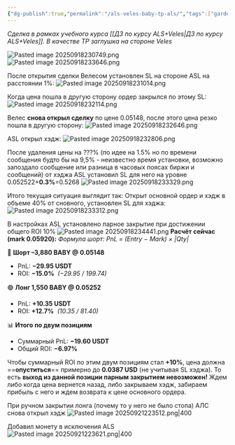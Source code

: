 ```yaml
---
{"dg-publish":true,"permalink":"/als-veles-baby-tp-als/","tags":["gardenEntry"]}
---
```


*Сделка в рамках учебного курса [[ДЗ по курсу ALS+Veles\|ДЗ по курсу ALS+Veles]]. В качестве TP заглушка на стороне Veles*

![Pasted image 20250918230749.png](/img/user/media/Pasted%20image%2020250918230749.png)
![Pasted image 20250918233646.png](/img/user/media/Pasted%20image%2020250918233646.png)

После открытия сделки Велесом установлен SL на стороне ASL на расстоянии 1%:
![Pasted image 20250918231014.png](/img/user/media/Pasted%20image%2020250918231014.png)

Когда цена пошла в другую сторону ордер закрылся по этому SL:
![Pasted image 20250918232114.png](/img/user/media/Pasted%20image%2020250918232114.png)

Велес **снова открыл сделку** по цене 0.05148, после этого цена резко пошла в другую сторону:
![Pasted image 20250918232646.png](/img/user/media/Pasted%20image%2020250918232646.png)

ASL открыл хэдж:
![Pasted image 20250918232806.png](/img/user/media/Pasted%20image%2020250918232806.png)

После удаления цены на ???% (по идее на 1.5% но по времени сообщения будто бы на 9,5% - неизвестно время установки, возможно запоздало сообщение или разница в часовых поясах биржи и сообщений) от хэджа ASL установил SL для него на уровне 0.052522+**0.3%**=0.5268
![Pasted image 20250918233329.png](/img/user/media/Pasted%20image%2020250918233329.png)

Итого текущая ситуация выглядит так:
Открыт основной ордер и хэдж в объеме 40% от сновного, установлен SL для хэджа:
![Pasted image 20250918233312.png](/img/user/media/Pasted%20image%2020250918233312.png)

В настройках ASL установлено парное закрытие при достижении общего ROI 10%
![Pasted image 20250918234441.png](/img/user/media/Pasted%20image%2020250918234441.png)
**Расчёт сейчас (mark 0.05920):**
*Формула шорт: PnL = (Entry − Mark) × |Qty|*

🔴 **Шорт –3,880 BABY @ 0.05148**
- PnL: **−29.95 USDT**
- ROI: **−15.0%**  _(−29.95 / 199.74)_

🟢 **Лонг 1,550 BABY @ 0.05252**
- PnL: **+10.35 USDT**
- ROI: **+12.7%**  _(10.35 / 81.40)_

📊 **Итого по двум позициям**
- Суммарный PnL: **−19.60 USDT**
- Общий ROI: **−6.97%**

Чтобы суммарный ROI по этим двум позициям стал **+10%**, цена должна ==**опуститься**== примерно до **0.0387 USD** (не учитывая SL хэджа). То есть **выход из данной позиции парным закрытием невозможен!** Ждем либо когда цена вернется назад, либо закрываем хэдж, забираем прибыль с него и ждем возврата к цене основного ордера.

При ручном закрытии лонга (почему то у него не было стопа) АЛС снова открыл хэдж
![Pasted image 20250921223512.png|400](/img/user/media/Pasted%20image%2020250921223512.png)

Добавил монету в исключения ALS
![Pasted image 20250921223621.png|400](/img/user/media/Pasted%20image%2020250921223621.png)



